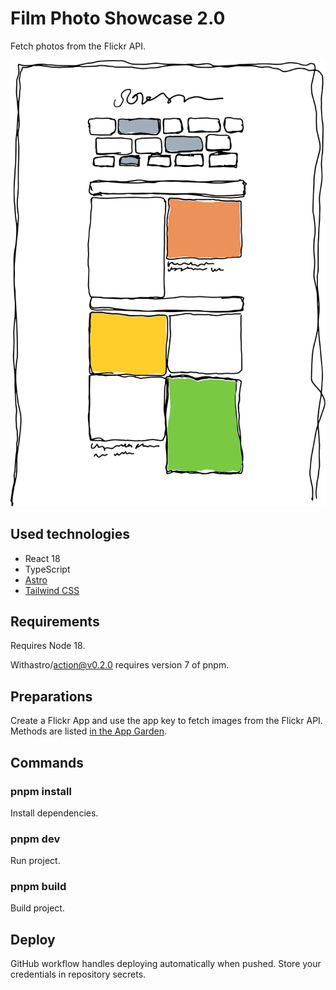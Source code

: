 # Film Photo Showcase 2.0

Fetch photos from the Flickr API.

![](sketch.svg)

## Used technologies

- React 18
- TypeScript
- [Astro](https://astro.build/)
- [Tailwind CSS](https://tailwindcss.com/)

## Requirements

Requires Node 18.

Withastro/action@v0.2.0 requires version 7 of pnpm.

## Preparations

Create a Flickr App and use the app key to fetch images from the Flickr API. Methods are listed [in the App Garden](https://www.flickr.com/services/api/).

## Commands

### pnpm install

Install dependencies.

### pnpm dev

Run project.

### pnpm build

Build project.

## Deploy

GitHub workflow handles deploying automatically when pushed. Store your credentials in repository secrets.

